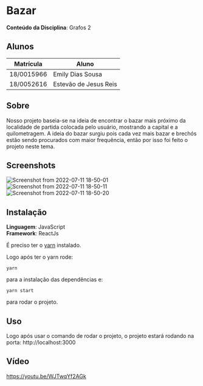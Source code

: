 # Bazar

**Conteúdo da Disciplina**: Grafos 2<br>

## Alunos
| Matrícula  | Aluno                 |
| ---------- | --------------------- |
| 18/0015966 | Emily Dias Sousa      |
| 18/0052616 | Estevão de Jesus Reis |

## Sobre 
Nosso projeto baseia-se na ideia de encontrar o bazar mais próximo da localidade de partida colocada pelo usuário, mostrando a capital e a quilometragem. A ideia do bazar surgiu pois cada vez mais bazar e brechós estão sendo procurados com maior frequência, então por isso foi feito o projeto neste tema.

## Screenshots
![Screenshot from 2022-07-11 18-50-01](https://user-images.githubusercontent.com/52640974/178364888-80f58232-942e-4d3a-a13e-b9fa4eecaa87.png)
![Screenshot from 2022-07-11 18-50-11](https://user-images.githubusercontent.com/52640974/178364891-da91f0ba-e27a-45fa-b171-2ed83ae0bc07.png)
![Screenshot from 2022-07-11 18-50-20](https://user-images.githubusercontent.com/52640974/178364894-b0ba2b4b-861b-4fd9-b0c1-f82c7c11eb7c.png)


## Instalação 
**Linguagem**: JavaScript<br>
**Framework**: ReactJs<br>

É preciso ter o [yarn](https://classic.yarnpkg.com/lang/en/docs/install/#debian-stable) instalado.

Logo após ter o yarn rode:

```
yarn
```

para a instalação das dependências e:

```
yarn start
```

para rodar o projeto.

## Uso 

Logo após usar o comando de rodar o projeto, o projeto estará rodando na porta: http://localhost:3000

## Vídeo

https://youtu.be/WJTwqYf2AGk





